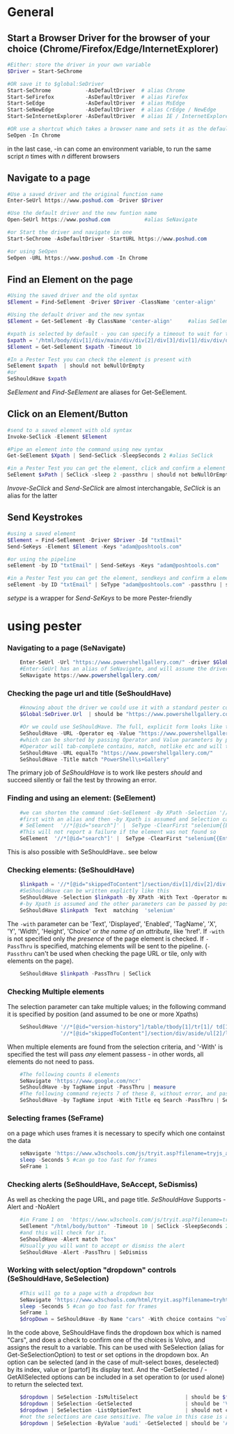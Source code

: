 # General
## Start a Browser Driver for the browser of your choice (Chrome/Firefox/Edge/InternetExplorer)
```powershell
#Either: store the driver in your own variable
$Driver = Start-SeChrome

#OR save it to $global:SeDriver
Start-SeChrome           -AsDefaultDriver  # alias Chrome
Start-SeFirefox          -AsDefaultDriver  # alias Firefox
Start-SeEdge             -AsDefaultDriver  # alias MsEdge
Start-SeNewEdge          -AsDefaultDriver  # alias CrEdge / NewEdge
Start-SeInternetExplorer -AsDefaultDriver  # alias IE / InternetExplorer

#OR use a shortcut which takes a browser name and sets it as the default.
SeOpen -In Chrome
```
in the last case, -in can come an environment variable, to run the same script _n_ times with _n_ different browsers

## Navigate to a page
```powershell
#Use a saved driver and the original function name
Enter-SeUrl https://www.poshud.com -Driver $Driver

#Use the default driver and the new funtion name
Open-SeUrl https://www.poshud.com           #alias SeNavigate

#or Start the driver and navigate in one
Start-SeChrome -AsDefaultDriver -StartURL https://www.poshud.com

#or using SeOpen
SeOpen -URL https://www.poshud.com -In Chrome
```

## Find an Element on the page
```powershell
#Using the saved driver and the old syntax
$Element = Find-SeElement -Driver $Driver -ClassName 'center-align'

#Using the default driver and the new syntax
$Element = Get-SeElement -By ClassName 'center-align'     #alias SeElement

#xpath is selected by default - you can specify a timeout to wait for the element to appear.
$xpath = '/html/body/div[1]/div/main/div/div[2]/div[3]/div[1]/div/div/div[2]/a'
$Element = Get-SeElement $xpath -Timeout 10

#In a Pester Test you can check the element is present with
SeElement $xpath  | should not beNullOrEmpty
#or
SeShouldHave $xpath
```
_SeElement_ and _Find-SeElement_ are aliases for Get-SeElement.

## Click on an Element/Button
```powershell
#send to a saved element with old syntax
Invoke-SeClick -Element $Element

#Pipe an element into the command using new syntax
Get-SeElement $Xpath | Send-SeClick -SleepSeconds 2 #alias SeClick

#in a Pester Test you can get the element, click and confirm a element was found
SeElement $xPath | SeClick -sleep 2 -passthru | should not beNullOrEmpty
```
_Invove-SeClick_ and _Send-SeClick_ are almost interchangable, _SeClick_ is an alias for the latter

## Send Keystrokes

```powershell
#using a saved element
$Element = Find-SeElement -Driver $Driver -Id "txtEmail"
Send-SeKeys -Element $Element -Keys "adam@poshtools.com"

#or using the pipeline
seElement -by ID "txtEmail" | Send-SeKeys -Keys "adam@poshtools.com"

#in a Pester Test you can get the element, sendkeys and confirm a element was found
seElement -by ID "txtEmail" | SeType "adam@poshtools.com" -passthru | should not beNullOrEmpty
```
_setype_ is a wrapper for _Send-SeKeys_ to be more Pester-friendly

# using pester
### Navigating to a page (SeNavigate)

```powershell
    Enter-SeUrl -Url "https://www.powershellgallery.com/" -driver $Global:SeDriver
    #Enter-SeUrl has an alias of SeNavigate, and will assume the driver is $Global:SeDriver, and take URL by position giving
    SeNavigate https://www.powershellgallery.com/
```
### Checking the page url and title (SeShouldHave)

```powershell
    #knowing about the driver we could use it with a standard pester command
    $Global:SeDriver.Url  | should be "https://www.powershellgallery.com/"

    #Or we could use SeShouldHave. The full, explicit form looks like this
    SeShouldHave -URL -Operator eq -Value "https://www.powershellgallery.com/"
    #which can be shorted by passing Operator and Value parameters by position;
    #Operator will tab-complete contains, match, notlike etc and will transform other names; match and notmatch are regular expressions
    SeShouldHave -URL equalTo "https://www.powershellgallery.com/"
    SeShouldHave -Title match "PowerShell\s+Gallery"
```
The primary job of _SeShouldHave_ is to work like pesters _should_ and succeed silently or fail the test by throwing an error.

### Finding and using an element: (SeElement)
```powershell
    #we can shorten the command :Get-SeElement -By XPath -Selection '//*[@id="search"]'
    #first with an alias and then -by Xpath is assumed and Selection can be passed in the first position to become
    # SeElement  '//*[@id="search"]' |  SeType -ClearFirst "selenium{{Enter}}"
    #This will not report a failure if the element was not found so
    SeElement  '//*[@id="search"]' |  SeType -ClearFirst "selenium{{Enter}}"  -PassThru | should not beNullorEmpty
```
This is also possible with SeShouldHave.. see below

### Checking elements: (SeShouldHave)
```powershell
    $linkpath = '//*[@id="skippedToContent"]/section/div[1]/div[2]/div[2]/section[1]/div/table/tbody/tr/td[1]/div/div[2]/header/div[1]/h1/a'
    #SeShouldHave can be written explictly like this
    SeShouldHave -Selection $linkpath -By XPath -With Text -Operator match 'selenium'
    #-by Xpath is assumed and the other parameters can be passed by position. Operators will tab complete, and convert "matching" or "matches" to match etc
    SeShouldHave $linkpath  Text  matching  'selenium'
```
The `-with` parameter can be 'Text', 'Displayed', 'Enabled', 'TagName', 'X', 'Y', 'Width', 'Height', 'Choice' or _the name of an attribute_, like 'href'.
 If `-with` is not specified only _the presence_ of the page element is checked.
 If `-PassThru` is specified, matching elements will be sent to the pipeline. (`-Passthru` can't be used when checking the page URL or tile, only with elements on the page).
```powershell
    SeShouldHave $linkpath -PassThru | SeClick
```
### Checking Multiple elements
The selection parameter can take multiple values; in the following command it is specified by position (and assumed to be one or more Xpaths)
```powershell
    SeShouldHave '//*[@id="version-history"]/table/tbody[1]/tr[1]/ td[1]/a/b' ,
                 '//*[@id="skippedToContent"]/section/div/aside/ul[2]/li[1]/a'
```
When multiple elements are found from the selection criteria, and '-With' is specified the test will pass _any_ element passess - in other words, all elements do not need to pass.
```powershell
    #The following counts 8 elements
    SeNavigate 'https://www.google.com/ncr'
    SeShouldHave -by TagName input -PassThru | measure
    #The following command rejects 7 of these 8, without error, and passes the one with a title attribute of 'search' to another command
    SeShouldHave -by TagName input -With Title eq Search -PassThru | SeType 'PowerShell-Selenium'
```

### Selecting frames (SeFrame)
on a page which uses frames it is necessary to specify which one containst the data
```powershell
    seNavigate 'https://www.w3schools.com/js/tryit.asp?filename=tryjs_alert'
    sleep -Seconds 5 #can go too fast for frames
    SeFrame 1
```

### Checking alerts (SeShouldHave, SeAccept, SeDismiss)
As well as checking the page URL, and page title. _SeShouldHave_  Supports  -Alert and -NoAlert
```powershell
    #in Frame 1 on  'https://www.w3schools.com/js/tryit.asp?filename=tryjs_alert'  this will produce an alert
    SeElement "/html/body/button" -Timeout 10 | SeClick -SleepSeconds 2
    #and this will check for it.
    SeShouldHave -Alert match "box"
    #Usually you will want to accept or dismiss the alert
    SeShouldHave -Alert -PassThru | SeDismiss
```
### Working with  select/option "dropdown" controls (SeShouldHave, SeSelection)
```powershell
    #This will go to a page with a dropdown box
    SeNavigate 'https://www.w3schools.com/html/tryit.asp?filename=tryhtml_elem_select'
    sleep -Seconds 5 #can go too fast for frames
    SeFrame 1
    $dropDown = SeShouldHave -By Name "cars" -With choice contains "volvo" -PassThru
```
In the code above, SeShouldHave finds the dropdown box which is named "Cars", and does a check to confirm one of the choices is Volvo, and assigns the result to a variable. This can be used with SeSelection (alias for Get-SeSelectionOption) to test or set options in the dropdown box. An option can be selected (and in the case of mult-select boxes, deselected) by its index, value or [partof] its display text. And the -GetSelected / -GetAllSelected options can be included in a set operation to (or used alone) to return the selected text.
```powershell
    $dropdown | SeSelection -IsMultiSelect               | should be $false
    $dropdown | SeSelection -GetSelected                 | should be 'Volvo'
    $dropdown | SeSelection -ListOptionText              | should not contain "Ferrari"
    #not the selections are case sensitive. The value in this case is all lower case, the display text has initial caps.
    $dropdown | SeSelection -ByValue 'audi' -GetSelected | should be 'Audi'
```